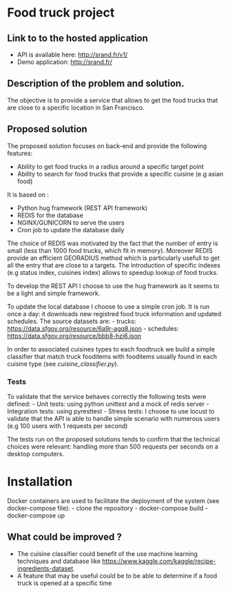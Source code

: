 # Food truck project

## Link to to the hosted application

 - API is available here: http://srand.fr/v1/
 - Demo application: http://srand.fr/

## Description of the problem and solution.

The objective is to provide a service that allows to get the food trucks that are close to a specific location in San Francisco.

## Proposed solution

The proposed solution focuses on back-end and provide the following features:
  - Ability to get food trucks in a radius around a specific target point
  - Ability to search for food trucks that provide a specific cuisine (e.g asian food)

It is based on :
  - Python hug framework (REST API framework)
  - REDIS for the database
  - NGINX/GUNICORN to serve the users
  - Cron job to update the database daily


The choice of REDIS was motivated by the fact that the number of entry is small (less than 1000 food trucks, which fit in memory). Moreover
REDIS provide an efficient GEORADIUS method which is particularly usefull to get all the entry that are close to a targets.
The introduction of specific indexes (e.g status index, cuisines index) allows to speedup lookup of food trucks.

To develop the REST API I choose to use the hug framework as it seems to be a light and simple framework.

To update the local database I choose to use a simple cron job. It is run once a day: it downloads new registred food truck information and updated schedules. The source datasets are:
    - trucks: https://data.sfgov.org/resource/6a9r-agq8.json
    - schedules: https://data.sfgov.org/resource/bbb8-hzi6.json

In order to associated cuisines types to each foodtruck we build a simple classifier that match truck fooditems with fooditems usually found in each cuisine type (see *cuisine_classifier.py*).

### Tests

To validate that the service behaves correctly the following tests were defined:
    - Unit tests: using python unittest and a mock of redis server
    - Integration tests: using pyresttest
    - Stress tests: I choose to use locust to validate that the API is able to handle simple scenario with numerous users (e.g 100 users with 1 requests per second)

The tests run on the proposed solutions tends to confirm that the technical choices were relevant: handling more
than 500 requests per seconds on a desktop computers.

# Installation

Docker containers are used to facilitate the deployment of the system (see docker-compose file):
    - clone the repository
    - docker-compose build
    - docker-compose up

## What could be improved ?

- The cuisine classifier could benefit of the use machine learning techniques and database like https://www.kaggle.com/kaggle/recipe-ingredients-dataset.
- A feature that may be useful could be to be able to determine if a food truck is opened at a specific time


